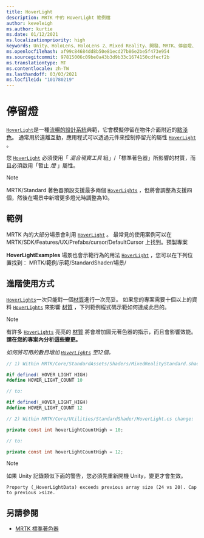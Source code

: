 ```yaml
---
title: HoverLight
description: MRTK 中的 HoverLight 範例檔
author: keveleigh
ms.author: kurtie
ms.date: 01/12/2021
ms.localizationpriority: high
keywords: Unity、HoloLens、HoloLens 2、Mixed Reality、開發、MRTK、停留燈、
ms.openlocfilehash: af99c84684dd8b50e81ecd27b86e2be5f473e954
ms.sourcegitcommit: 97815006c09be0a43b3d9b33c1674150cdfecf2b
ms.translationtype: MT
ms.contentlocale: zh-TW
ms.lasthandoff: 03/03/2021
ms.locfileid: "101780219"
---
```

# <a name="hover-light"></a>停留燈

[`HoverLight`](xref:Microsoft.MixedReality.Toolkit.Utilities.HoverLight)是一種[流暢的設計系統](https://www.microsoft.com/design/fluent/)典範，它會模擬停留在物件介面附近的[點淺色](https://docs.unity3d.com/Manual/Lighting.html)。 通常用於遠離互動，應用程式可以透過元件來控制停留光的屬性 [`HoverLight`](xref:Microsoft.MixedReality.Toolkit.Utilities.HoverLight) 。

您 [`HoverLight`](xref:Microsoft.MixedReality.Toolkit.Utilities.HoverLight) 必須使用「 *混合現實工具* 組」/「標準著色器」所影響的材質，而且必須啟用「暫止 *燈* 」屬性。

> [!Note]
> MRTK/Standard 著色器預設支援最多兩個 [`HoverLights`](xref:Microsoft.MixedReality.Toolkit.Utilities.HoverLight) ，但將會調整為支援四個，然後在場景中新增更多燈光時調整為10。

## <a name="examples"></a>範例

MRTK 內的大部分場景會利用 [`HoverLight`](xref:Microsoft.MixedReality.Toolkit.Utilities.HoverLight) 。 最常見的使用案例可以在 MRTK/SDK/Features/UX/Prefabs/cursor/DefaultCursor 上找到。預製專案

**HoverLightExamples** 場景也會示範行為的用法 [`HoverLight`](xref:Microsoft.MixedReality.Toolkit.Utilities.HoverLight) ，您可以在下列位置找到： MRTK/範例/示範/StandardShader/場景/

## <a name="advanced-usage"></a>進階使用方式

[`HoverLights`](xref:Microsoft.MixedReality.Toolkit.Utilities.HoverLight)一次只能對一個[材質](https://docs.unity3d.com/ScriptReference/Material.html)進行一次亮妥。 如果您的專案需要十個以上的資料 [`HoverLights`](xref:Microsoft.MixedReality.Toolkit.Utilities.HoverLight) 來影響 [材質](https://docs.unity3d.com/ScriptReference/Material.html) ，下列範例程式碼示範如何達成此目的。

> [!Note]
> 有許多 [`HoverLights`](xref:Microsoft.MixedReality.Toolkit.Utilities.HoverLight) 亮亮的 [材質](https://docs.unity3d.com/ScriptReference/Material.html) 將會增加圖元著色器的指示，而且會影響效能。 **請在您的專案內分析這些變更。**

*如何將可用的數目增加 [`HoverLights`](xref:Microsoft.MixedReality.Toolkit.Utilities.HoverLight) 至12個。*

```C#
// 1) Within MRTK/Core/StandardAssets/Shaders/MixedRealityStandard.shader change:

#if defined(_HOVER_LIGHT_HIGH)
#define HOVER_LIGHT_COUNT 10

// to:

#if defined(_HOVER_LIGHT_HIGH)
#define HOVER_LIGHT_COUNT 12

// 2) Within MRTK/Core/Utilities/StandardShader/HoverLight.cs change:

private const int hoverLightCountHigh = 10;

// to:

private const int hoverLightCountHigh = 12;
```

> [!NOTE]
> 如果 Unity 記錄類似下面的警告，您必須先重新開機 Unity，變更才會生效。
>
> `Property (_HoverLightData) exceeds previous array size (24 vs 20). Cap to previous >size.`

## <a name="see-also"></a>另請參閱

* [MRTK 標準著色器](MRTKStandardShader.md)
